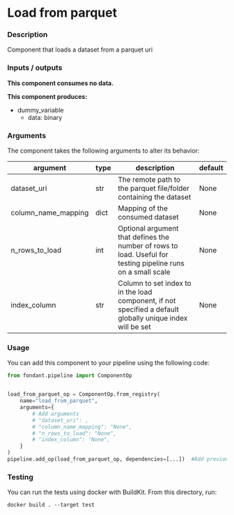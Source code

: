 # Load from parquet

### Description
Component that loads a dataset from a parquet uri

### Inputs / outputs

**This component consumes no data.**

**This component produces:**
- dummy_variable
  - data: binary

### Arguments

The component takes the following arguments to alter its behavior:

| argument | type | description | default |
| -------- | ---- | ----------- | ------- |
| dataset_uri | str | The remote path to the parquet file/folder containing the dataset | None |
| column_name_mapping | dict | Mapping of the consumed dataset | None |
| n_rows_to_load | int | Optional argument that defines the number of rows to load. Useful for testing pipeline runs on a small scale | None |
| index_column | str | Column to set index to in the load component, if not specified a default globally unique index will be set | None |

### Usage

You can add this component to your pipeline using the following code:

```python
from fondant.pipeline import ComponentOp


load_from_parquet_op = ComponentOp.from_registry(
    name="load_from_parquet",
    arguments={
        # Add arguments
        # "dataset_uri": ,
        # "column_name_mapping": "None",
        # "n_rows_to_load": "None",
        # "index_column": "None",
    }
)
pipeline.add_op(load_from_parquet_op, dependencies=[...])  #Add previous component as dependency
```

### Testing

You can run the tests using docker with BuildKit. From this directory, run:
```
docker build . --target test
```
